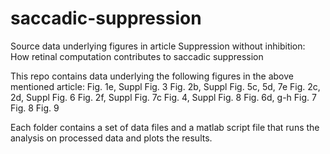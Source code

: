 # saccadic-suppression
Source data underlying figures in article Suppression without inhibition: How retinal computation contributes to saccadic suppression

This repo contains data underlying the following figures in the above mentioned article:
Fig. 1e, Suppl Fig. 3
Fig. 2b, Suppl Fig. 5c, 5d, 7e
Fig. 2c, 2d, Suppl Fig. 6
Fig. 2f, Suppl Fig. 7c
Fig. 4, Suppl Fig. 8
Fig. 6d, g-h
Fig. 7
Fig. 8
Fig. 9

Each folder contains a set of data files and a matlab script file that runs the analysis on processed data and plots the results.

